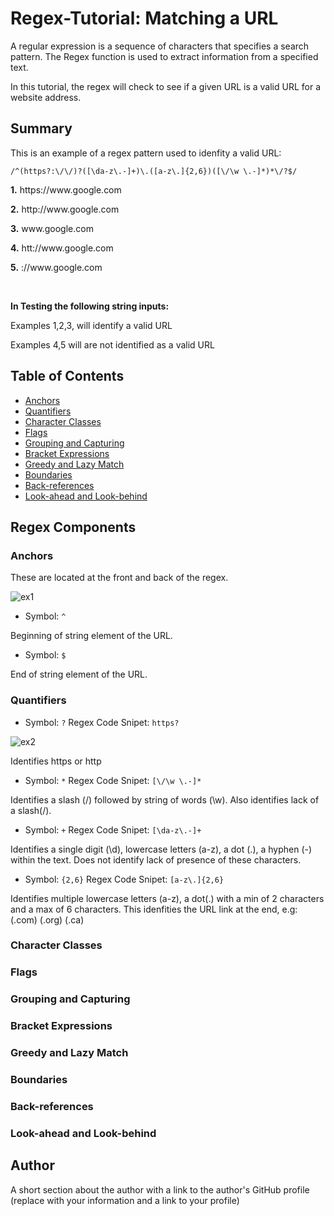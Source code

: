 # Regex-Tutorial: Matching a URL

A regular expression is a sequence of characters that specifies a search pattern. The Regex function is used to extract information from a specified text.

In this tutorial, the regex will check to see if a given URL is a valid URL for a website address.

## Summary

This is an example of a regex pattern used to idenfity a valid URL:

```
/^(https?:\/\/)?([\da-z\.-]+)\.([a-z\.]{2,6})([\/\w \.-]*)*\/?$/
```

**1.**  https://<span></span>www<span></span>.<span></span>google.com

**2.**  http://<span></span>www<span></span>.<span></span>google.com

**3.**  www<span></span>.google.com

**4.** htt://www<span></span>.<span></span>google.com

**5.**  ://www<span></span>.<span></span>google.com

<br>


**In Testing the following string inputs:**

Examples 1,2,3, will identify a valid URL

Examples 4,5 will are not identified as a valid URL


## Table of Contents

- [Anchors](#anchors)
- [Quantifiers](#quantifiers)
- [Character Classes](#character-classes)
- [Flags](#flags)
- [Grouping and Capturing](#grouping-and-capturing)
- [Bracket Expressions](#bracket-expressions)
- [Greedy and Lazy Match](#greedy-and-lazy-match)
- [Boundaries](#boundaries)
- [Back-references](#back-references)
- [Look-ahead and Look-behind](#look-ahead-and-look-behind)

## Regex Components

### Anchors

These are located at the front and back of the regex.

![ex1](https://user-images.githubusercontent.com/85651950/138584234-a13aab9f-468b-45a9-9bae-9b6738ae7cdc.png)

- Symbol: `^`

 Beginning of string element of the URL.

- Symbol: `$`

End of string element of the URL. 

### Quantifiers


- Symbol: `?` Regex Code Snipet: `https?`

![ex2](https://user-images.githubusercontent.com/85651950/138584769-f49cc3c2-04cf-4742-b3e9-8c612b51e5e4.png)


Identifies https or http

- Symbol: `*` Regex Code Snipet: `[\/\w \.-]*`

 Identifies a slash (/) followed by string of words (\w). Also identifies lack of a slash(/).

- Symbol: `+` Regex Code Snipet: `[\da-z\.-]+` 

Identifies a single digit (\d), lowercase letters (a-z), a dot (.), a hyphen (-) within the text. Does not identify lack of presence of these characters.

- Symbol: `{2,6}` Regex Code Snipet: `[a-z\.]{2,6}`

Identifies multiple lowercase letters (a-z), a dot(.) with a min of 2 characters and a max of 6 characters. This idenfities the URL link at the end, e.g: (.com) (.org) (.ca)



### Character Classes

### Flags

### Grouping and Capturing

### Bracket Expressions

### Greedy and Lazy Match

### Boundaries

### Back-references

### Look-ahead and Look-behind

## Author

A short section about the author with a link to the author's GitHub profile (replace with your information and a link to your profile)
